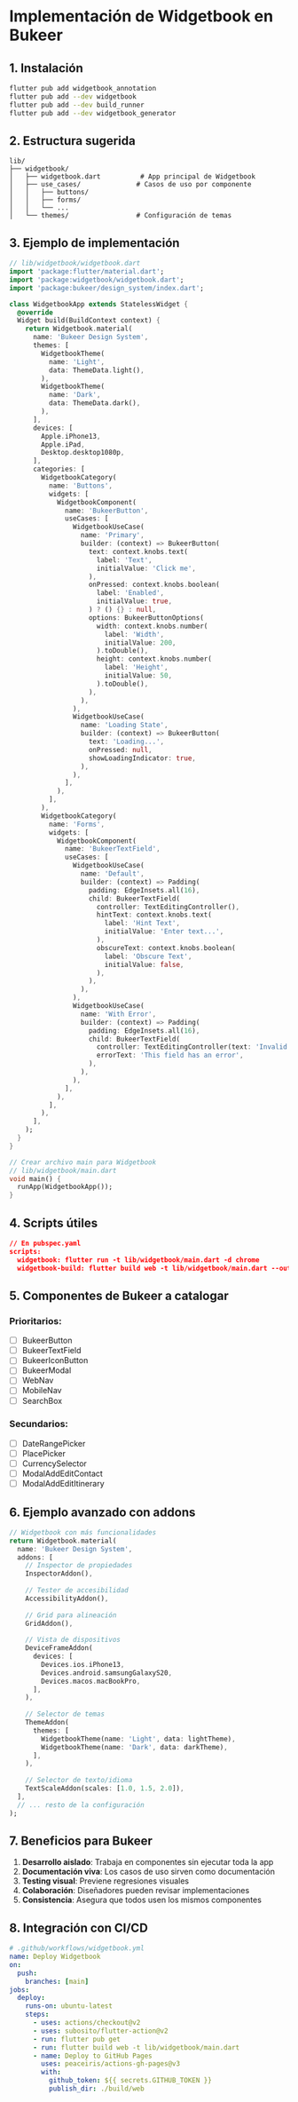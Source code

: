 # Implementación de Widgetbook en Bukeer

## 1. Instalación

```bash
flutter pub add widgetbook_annotation
flutter pub add --dev widgetbook
flutter pub add --dev build_runner
flutter pub add --dev widgetbook_generator
```

## 2. Estructura sugerida

```
lib/
├── widgetbook/
│   ├── widgetbook.dart          # App principal de Widgetbook
│   ├── use_cases/              # Casos de uso por componente
│   │   ├── buttons/
│   │   ├── forms/
│   │   └── ...
│   └── themes/                 # Configuración de temas
```

## 3. Ejemplo de implementación

```dart
// lib/widgetbook/widgetbook.dart
import 'package:flutter/material.dart';
import 'package:widgetbook/widgetbook.dart';
import 'package:bukeer/design_system/index.dart';

class WidgetbookApp extends StatelessWidget {
  @override
  Widget build(BuildContext context) {
    return Widgetbook.material(
      name: 'Bukeer Design System',
      themes: [
        WidgetbookTheme(
          name: 'Light',
          data: ThemeData.light(),
        ),
        WidgetbookTheme(
          name: 'Dark', 
          data: ThemeData.dark(),
        ),
      ],
      devices: [
        Apple.iPhone13,
        Apple.iPad,
        Desktop.desktop1080p,
      ],
      categories: [
        WidgetbookCategory(
          name: 'Buttons',
          widgets: [
            WidgetbookComponent(
              name: 'BukeerButton',
              useCases: [
                WidgetbookUseCase(
                  name: 'Primary',
                  builder: (context) => BukeerButton(
                    text: context.knobs.text(
                      label: 'Text',
                      initialValue: 'Click me',
                    ),
                    onPressed: context.knobs.boolean(
                      label: 'Enabled',
                      initialValue: true,
                    ) ? () {} : null,
                    options: BukeerButtonOptions(
                      width: context.knobs.number(
                        label: 'Width',
                        initialValue: 200,
                      ).toDouble(),
                      height: context.knobs.number(
                        label: 'Height', 
                        initialValue: 50,
                      ).toDouble(),
                    ),
                  ),
                ),
                WidgetbookUseCase(
                  name: 'Loading State',
                  builder: (context) => BukeerButton(
                    text: 'Loading...',
                    onPressed: null,
                    showLoadingIndicator: true,
                  ),
                ),
              ],
            ),
          ],
        ),
        WidgetbookCategory(
          name: 'Forms',
          widgets: [
            WidgetbookComponent(
              name: 'BukeerTextField',
              useCases: [
                WidgetbookUseCase(
                  name: 'Default',
                  builder: (context) => Padding(
                    padding: EdgeInsets.all(16),
                    child: BukeerTextField(
                      controller: TextEditingController(),
                      hintText: context.knobs.text(
                        label: 'Hint Text',
                        initialValue: 'Enter text...',
                      ),
                      obscureText: context.knobs.boolean(
                        label: 'Obscure Text',
                        initialValue: false,
                      ),
                    ),
                  ),
                ),
                WidgetbookUseCase(
                  name: 'With Error',
                  builder: (context) => Padding(
                    padding: EdgeInsets.all(16),
                    child: BukeerTextField(
                      controller: TextEditingController(text: 'Invalid'),
                      errorText: 'This field has an error',
                    ),
                  ),
                ),
              ],
            ),
          ],
        ),
      ],
    );
  }
}

// Crear archivo main para Widgetbook
// lib/widgetbook/main.dart
void main() {
  runApp(WidgetbookApp());
}
```

## 4. Scripts útiles

```json
// En pubspec.yaml
scripts:
  widgetbook: flutter run -t lib/widgetbook/main.dart -d chrome
  widgetbook-build: flutter build web -t lib/widgetbook/main.dart --output=build/widgetbook
```

## 5. Componentes de Bukeer a catalogar

### Prioritarios:
- [ ] BukeerButton
- [ ] BukeerTextField
- [ ] BukeerIconButton
- [ ] BukeerModal
- [ ] WebNav
- [ ] MobileNav
- [ ] SearchBox

### Secundarios:
- [ ] DateRangePicker
- [ ] PlacePicker
- [ ] CurrencySelector
- [ ] ModalAddEditContact
- [ ] ModalAddEditItinerary

## 6. Ejemplo avanzado con addons

```dart
// Widgetbook con más funcionalidades
return Widgetbook.material(
  name: 'Bukeer Design System',
  addons: [
    // Inspector de propiedades
    InspectorAddon(),
    
    // Tester de accesibilidad
    AccessibilityAddon(),
    
    // Grid para alineación
    GridAddon(),
    
    // Vista de dispositivos
    DeviceFrameAddon(
      devices: [
        Devices.ios.iPhone13,
        Devices.android.samsungGalaxyS20,
        Devices.macos.macBookPro,
      ],
    ),
    
    // Selector de temas
    ThemeAddon(
      themes: [
        WidgetbookTheme(name: 'Light', data: lightTheme),
        WidgetbookTheme(name: 'Dark', data: darkTheme),
      ],
    ),
    
    // Selector de texto/idioma
    TextScaleAddon(scales: [1.0, 1.5, 2.0]),
  ],
  // ... resto de la configuración
);
```

## 7. Beneficios para Bukeer

1. **Desarrollo aislado**: Trabaja en componentes sin ejecutar toda la app
2. **Documentación viva**: Los casos de uso sirven como documentación
3. **Testing visual**: Previene regresiones visuales
4. **Colaboración**: Diseñadores pueden revisar implementaciones
5. **Consistencia**: Asegura que todos usen los mismos componentes

## 8. Integración con CI/CD

```yaml
# .github/workflows/widgetbook.yml
name: Deploy Widgetbook
on:
  push:
    branches: [main]
jobs:
  deploy:
    runs-on: ubuntu-latest
    steps:
      - uses: actions/checkout@v2
      - uses: subosito/flutter-action@v2
      - run: flutter pub get
      - run: flutter build web -t lib/widgetbook/main.dart
      - name: Deploy to GitHub Pages
        uses: peaceiris/actions-gh-pages@v3
        with:
          github_token: ${{ secrets.GITHUB_TOKEN }}
          publish_dir: ./build/web
```